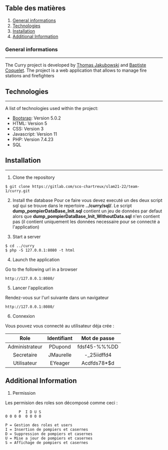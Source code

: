 ## Table des matières
1. [General informations](#general-informations)
2. [Technologies](#technologies)
3. [Installation](#installation)
5. [Additional Information](#additional-Information)
### General informations
***
The Curry project is developed by [Thomas Jakubowski](https://gitlab.com/T.Jakubowski) and [Baptiste Coquelet](https://gitlab.com/B.CoQueLeT).
The project is a web application that allows to manage fire stations and firefighters
## Technologies
***
A list of technologies used within the project:
* [Bootsrap](https://getbootstrap.com/docs/5.0/getting-started/introduction/): Version 5.0.2
* HTML: Version 5
* CSS: Version 3
* Javascript: Version 11
* PHP: Version 7.4.23
* SQL

## Installation
***

1. Clone the repository
```
$ git clone https://gitlab.com/sco-chartreux/slam21-22/team-1/curry.git
```
2. Install the database
Pour ce faire vous devez executé un des deux script sql qui se trouve dans le repertoire **../curry/sql/**.
Le script **dump_pompierDataBase_Init.sql** contient un jeu de données par defaut alors que **dump_pompierDataBase_Init_WithoutData.sql** n'en contient pas (il contient uniquement les données necessaire pour se connecté a l'application)

3. Start a server
```
$ cd ../curry
$ php -S 127.0.0.1:8080 -t html
```

4. Launch the application<br/>

Go to the following url in a browser
```
http://127.0.0.1:8080/
```

5. Lancer l'application<br/>

Rendez-vous sur l'url suivante dans un navigateur
```
http://127.0.0.1:8080/
```

6. Connexion<br/>

Vous pouvez vous connecté au utilisateur déja crée :

|      Role      | Identifiant | Mot de passe |
|:--------------:|:-----------:|:------------:|
| Administrateur |   PDupond   | fdsf45-%%%DD |
|   Secretaire   |  JMaurelle  |  -_25iidffd4 |
|   Utilisateur  |   EYeager   |  Acdfds78*$d |


## Additional Information

1. Permission<br/>

Les permision des roles son décomposé comme ceci :
```
      P  I D U S
0 0 0 0	 0 0 0 0

P = Gestion des roles et users
I = Insertion de pompiers et casernes
D = Suppression de pompiers et casernes
U = Mise a jour de pompiers et casernes
S = Affichage de pompiers et casernes
```




